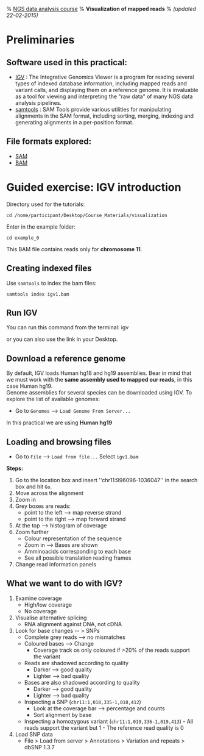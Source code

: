% [NGS data analysis course](http://ngscourse.github.io/)
% __Visualization of mapped reads__
% _(updated 22-02-2015)_

<!-- COMMON LINKS HERE -->

[IGV]: http://www.broadinstitute.org/igv/home "IGV"
[Samtools]: http://samtools.sourceforge.net/ "samtools"


Preliminaries
================================================================================

Software used in this practical:
--------------------------------

- [IGV] : The Integrative Genomics Viewer is a program for reading several types of indexed database information, including mapped reads and variant calls, and displaying them on a reference genome. It is invaluable as a tool for viewing and interpreting the "raw data" of many NGS data analysis pipelines.
- [samtools] : SAM Tools provide various utilities for manipulating alignments in the SAM format, including sorting, merging, indexing and generating alignments in a per-position format.


File formats explored:
----------------------

- [SAM](http://samtools.sourceforge.net/SAMv1.pdf)
- [BAM](http://www.broadinstitute.org/igv/bam)


Guided exercise: IGV introduction
================================================================================

Directory used for the tutorials:

<!--
mkdir -p /home/participant/cambridge_mda15/
cp -r /home/participant/Desktop/Open_Share/visualization /home/participant/cambridge_mda15/
cd /home/participant/cambridge_mda15/visualization
-->

    cd /home/participant/Desktop/Course_Materials/visualization

Enter in the example folder:

    cd example_0

This BAM file contains reads only for **chromosome 11**.

Creating indexed files
--------------------------------------------------------------------------------

Use ``samtools`` to index the bam files:

    samtools index igv1.bam


Run IGV
--------------------------------------------------------------------------------

You can run this command from the terminal:
    igv

or you can also use the link in your Desktop.


Download a reference genome
--------------------------------------------------------------------------------

By default, IGV loads Human hg18 and hg19 assemblies. Bear in mind that we must work with the **same assembly used to mapped our reads**, in this case Human hg19.  
Genome assemblies for several species can be downloaded using IGV. To explore the list of available genomes:

- Go to ``Genomes`` --> ``Load Genome From Server...``

In this practical we are using **Human hg19**


Loading and browsing files
--------------------------------------------------------------------------------

- Go to ``File`` --> ``Load from file...``
Select ``igv1.bam``

**Steps:**

1. Go to the location box and insert ''chr11:996096-1036047'' in the search box and hit ``Go``.
2. Move across the alignment
3. Zoom in
4. Grey boxes are reads:
      - point to the left --> map reverse strand
      - point to the right --> map forward strand
5. At the top --> histogram of coverage
6. Zoom further
      - Colour representation of the sequence
      - Zoom in --> Bases are shown
      - Amminoacids corresponding to each base
      - See all possible translation reading frames
7. Change read information panels
      
What we want to do with IGV?
--------------------------------------------------------------------------------
1. Examine coverage
      - High/low coverage
      - No coverage
2. Visualise alternative splicing
      - RNA alignment against DNA, not cDNA
3. Look for base changes -- > SNPs
      - Complete grey reads --> no mismatches
      - Coloured bases --> Change
	    - Coverage track os only coloured if >20% of the reads support the variant
      - Reads are shadowed according to quality
	    - Darker --> good quality
	    - Lighter --> bad quality
      - Bases are also shadowed according to quality
	    - Darker --> good quality
	    - Lighter --> bad quality
      - Inspecting a SNP (``chr11:1,018,335-1,018,412``)
	    - Look at the coverage bar --> percentage and counts
	    - Sort alignment by base
      - Inspecting a homozygous variant (``chr11:1,019,336-1,019,413``)
            - All reads support the variant but 1
            - The reference read quality is 0
4. Load SNP data
      - File > Load from server > Annotations > Variation and repeats > dbSNP 1.3.7




